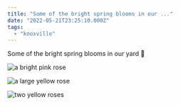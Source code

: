 ```yaml
---
title: "Some of the bright spring blooms in our ..."
date: "2022-05-21T23:25:10.000Z"
tags: 
  - "knoxville"
---
```


Some of the bright spring blooms in our yard 🌱

![a bright pink rose](images/2fd824839c.jpg)

![a large yellow rose](images/98a4a55818.jpg)

![two yellow roses](images/692f3330cb.jpg)
